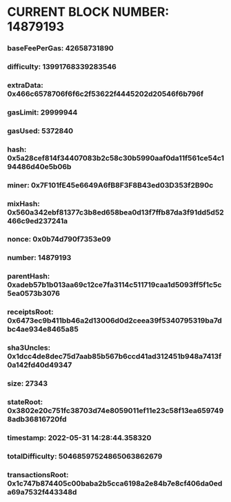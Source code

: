 # CURRENT BLOCK NUMBER: 14879193

### baseFeePerGas: 42658731890
### difficulty: 13991768339283546
### extraData: 0x466c6578706f6f6c2f53622f4445202d20546f6b796f
### gasLimit: 29999944
### gasUsed: 5372840
### hash: 0x5a28cef814f34407083b2c58c30b5990aaf0da11f561ce54c194486d40e5b06b
### miner: 0x7F101fE45e6649A6fB8F3F8B43ed03D353f2B90c
### mixHash: 0x560a342ebf81377c3b8ed658bea0d13f7ffb87da3f91dd5d52466c9ed237241a
### nonce: 0x0b74d790f7353e09
### number: 14879193
### parentHash: 0xadeb57b1b013aa69c12ce7fa3114c511719caa1d5093ff5f1c5c5ea0573b3076
### receiptsRoot: 0x6473ec9b411bb46a2d13006d0d2ceea39f5340795319ba7dbc4ae934e8465a85
### sha3Uncles: 0x1dcc4de8dec75d7aab85b567b6ccd41ad312451b948a7413f0a142fd40d49347
### size: 27343
### stateRoot: 0x3802e20c751fc38703d74e8059011ef11e23c58f13ea6597498adb36816720fd
### timestamp: 2022-05-31 14:28:44.358320
### totalDifficulty: 50468597524865063862679
### transactionsRoot: 0x1c747b874405c00baba2b5cca6198a2e84b7e8cf406da0eda69a7532f443348d

